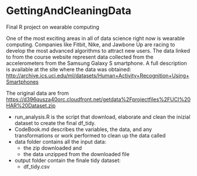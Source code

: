# GettingAndCleaningData
Final R project on wearable computing

One of the most exciting areas in all of data science right now is wearable computing. Companies like Fitbit, Nike, and Jawbone Up are racing to develop the most advanced algorithms to attract new users. The data linked to from the course website represent data collected from the accelerometers from the Samsung Galaxy S smartphone. A full description is available at the site where the data was obtained: http://archive.ics.uci.edu/ml/datasets/Human+Activity+Recognition+Using+Smartphones 

The original data are from  https://d396qusza40orc.cloudfront.net/getdata%2Fprojectfiles%2FUCI%20HAR%20Dataset.zip

- run_analysis.R is the script that download, elaborate and clean the inizial dataset to create the final df_tidy.
- CodeBook.md describes the variables, the data, and any transformations or work performed to clean up the data called 
- data folder contains all the input data:
    - the zip downloaded and 
    - the data unzipped from the downloaded file
- output folder contain the finale tidy dataset: 
    - df_tidy.csv 
